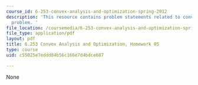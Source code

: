 ```yaml
---
course_id: 6-253-convex-analysis-and-optimization-spring-2012
description: 'This resource contains problem statements related to convex programming
  problem. '
file_location: /coursemedia/6-253-convex-analysis-and-optimization-spring-2012/c55025e7eddd84b56c166e7d4bdce687_MIT6_253S12_hw05.pdf
file_type: application/pdf
layout: pdf
title: 6.253 Convex Analysis and Optimization, Homework 05
type: course
uid: c55025e7eddd84b56c166e7d4bdce687

---
```

None
